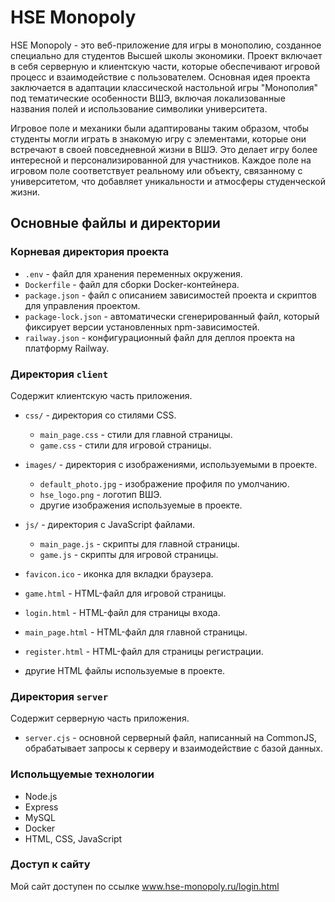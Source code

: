 # HSE Monopoly


HSE Monopoly - это веб-приложение для игры в монополию, созданное специально для студентов Высшей школы экономики. Проект включает в себя серверную и клиентскую части, которые обеспечивают игровой процесс и взаимодействие с пользователем. Основная идея проекта заключается в адаптации классической настольной игры "Монополия" под тематические особенности ВШЭ, включая локализованные названия полей и использование символики университета.

Игровое поле и механики были адаптированы таким образом, чтобы студенты могли играть в знакомую игру с элементами, которые они встречают в своей повседневной жизни в ВШЭ. Это делает игру более интересной и персонализированной для участников. Каждое поле на игровом поле соответствует реальному или объекту, связанному с университетом, что добавляет уникальности и атмосферы студенческой жизни.

###


## Основные файлы и директории

### Корневая директория проекта

- `.env` - файл для хранения переменных окружения.
- `Dockerfile` - файл для сборки Docker-контейнера.
- `package.json` - файл с описанием зависимостей проекта и скриптов для управления проектом.
- `package-lock.json` - автоматически сгенерированный файл, который фиксирует версии установленных npm-зависимостей.
- `railway.json` - конфигурационный файл для деплоя проекта на платформу Railway.

### Директория `client`

Содержит клиентскую часть приложения.

- `css/` - директория со стилями CSS.
  - `main_page.css` - стили для главной страницы.
  - `game.css` - стили для игровой страницы.

- `images/` - директория с изображениями, используемыми в проекте.
  - `default_photo.jpg` - изображение профиля по умолчанию.
  - `hse_logo.png` - логотип ВШЭ.
  - другие изображения используемые в проекте.

- `js/` - директория с JavaScript файлами.
  - `main_page.js` - скрипты для главной страницы.
  - `game.js` - скрипты для игровой страницы.

- `favicon.ico` - иконка для вкладки браузера.
- `game.html` - HTML-файл для игровой страницы.
- `login.html` - HTML-файл для страницы входа.
- `main_page.html` - HTML-файл для главной страницы.
- `register.html` - HTML-файл для страницы регистрации.
- другие HTML файлы используемые в проекте.

### Директория `server`

Содержит серверную часть приложения.

- `server.cjs` - основной серверный файл, написанный на CommonJS, обрабатывает запросы к серверу и взаимодействие с базой данных.

### Испольщуемые технологии
* Node.js
* Express
* MySQL
* Docker
* HTML, CSS, JavaScript


### Доступ к сайту
Мой сайт доступен по ссылке www.hse-monopoly.ru/login.html
